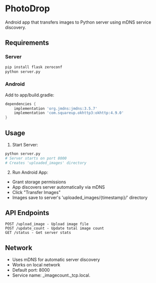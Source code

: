 # PhotoDrop

Android app that transfers images to Python server using mDNS service discovery.

## Requirements

### Server
```bash
pip install flask zeroconf
python server.py
```

### Android
Add to app/build.gradle:
```gradle
dependencies {
    implementation 'org.jmdns:jmdns:3.5.7'
    implementation 'com.squareup.okhttp3:okhttp:4.9.0'
}
```

## Usage

1. Start Server:
```bash
python server.py
# Server starts on port 8000
# Creates 'uploaded_images' directory
```

2. Run Android App:
- Grant storage permissions
- App discovers server automatically via mDNS
- Click "Transfer Images"
- Images save to server's 'uploaded_images/{timestamp}/' directory

## API Endpoints

```
POST /upload_image - Upload image file
POST /update_count - Update total image count
GET /status - Get server stats
```

## Network
- Uses mDNS for automatic server discovery
- Works on local network
- Default port: 8000
- Service name: _imagecount._tcp.local.
